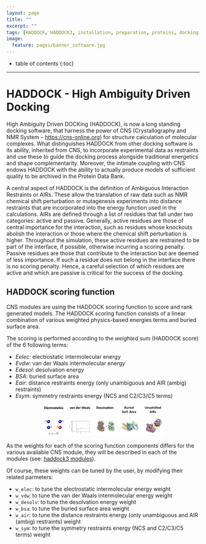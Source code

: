 ```yaml
---
layout: page
title: ""
excerpt: ""
tags: [HADDOCK, HADDOCK3, installation, preparation, proteins, docking, analysis, workflows, manual, usage]
image:
  feature: pages/banner_software.jpg
---
```


* table of contents
{:toc}

<hr>

# HADDOCK - High Ambiguity Driven Docking

High Ambiguity Driven DOCKing (HADDOCK), is now a long standing docking software, that harness the power of CNS (Crystallography and NMR System – https://cns-online.org) for structure calculation of molecular complexes.
What distinguishes HADDOCK from other docking software is its ability, inherited from CNS, to incorporate experimental data as restraints and use these to guide the docking process alongside traditional energetics and shape complementarity.
Moreover, the intimate coupling with CNS endows HADDOCK with the ability to actually produce models of sufficient quality to be archived in the Protein Data Bank.

A central aspect of HADDOCK is the definition of Ambiguous Interaction Restraints or AIRs.
These allow the translation of raw data such as NMR chemical shift perturbation or mutagenesis experiments into distance restraints that are incorporated into the energy function used in the calculations.
AIRs are defined through a list of residues that fall under two categories: active and passive.
Generally, active residues are those of central importance for the interaction, such as residues whose knockouts abolish the interaction or those where the chemical shift perturbation is higher.
Throughout the simulation, these active residues are restrained to be part of the interface, if possible, otherwise incurring a scoring penalty.
Passive residues are those that contribute to the interaction but are deemed of less importance. If such a residue does not belong in the interface there is no scoring penalty.
Hence, a careful selection of which residues are active and which are passive is critical for the success of the docking.


## HADDOCK scoring function

CNS modules are using the HADDOCK scoring function to score and rank generated models.
The HADDOCK scoring function consists of a linear combination of various weighted physics-based energies terms and buried surface area.

The scoring is performed according to the _weighted sum_ (HADDOCK score) of the 6 following terms:

* _Eelec_: electrostatic intermolecular energy
* _Evdw_: van der Waals intermolecular energy
* _Edesol_: desolvation energy
* _BSA_: buried surface area
* _Eair_: distance restraints energy (only unambiguous and AIR (ambig) restraints)
* _Esym_: symmetry restraints energy (NCS and C2/C3/C5 terms)

<figure style="text-align: center;">
<img width="75%" src="/software/haddock3/manual/images/haddock_scoring_function_terms.png">
</figure>

As the weights for each of the scoring function components differs for the various available CNS module, they will be described in each of the modules (see: [haddock3 modules]()).

Of course, these weights can be tuned by the user, by modifying their related parmeters:
* `w_elec`: to tune the electrostatic intermolecular energy weight
* `w_vdw`: to tune the van der Waals intermolecular energy weight
* `w_desolv`: to tune the desolvation energy weight
* `w_bsa`: to tune the buried surface area weight
* `w_air`: to tune the distance restraints energy (only unambiguous and AIR (ambig) restraints) weight
* `w_sym`: to tune the symmetry restraints energy (NCS and C2/C3/C5 terms) weight
